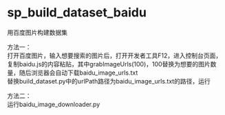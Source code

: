 # sp_build_dataset_baidu
用百度图片构建数据集  

方法一：  
打开百度图片，输入想要搜索的图片后，打开开发者工具F12，进入控制台页面，复制baidu.js的内容粘贴，其中grabImageUrls(100)，100替换为想要的图片数量，随后浏览器会自动下载baidu_image_urls.txt  
替换build_dataset.py中的urlPath路径为baidu_image_urls.txt的路径，运行

方法二：  
运行baidu_image_downloader.py


